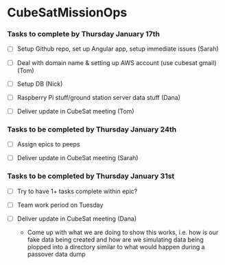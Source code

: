 # CubeSatMissionOps

### Tasks to complete by Thursday January 17th
- [ ] Setup Github repo, set up Angular app, setup immediate issues (Sarah)

- [ ] Deal with domain name & setting up AWS account (use cubesat gmail) (Tom)

- [ ] Setup DB (Nick)

- [ ] Raspberry Pi stuff/ground station server data stuff (Dana)

- [ ] Deliver update in CubeSat meeting (Tom)

### Tasks to be completed by Thursday January 24th
- [ ] Assign epics to peeps

- [ ] Deliver update in CubeSat meeting (Sarah)

### Tasks to be completed by Thursday January 31st
- [ ] Try to have 1+ tasks complete within epic?

- [ ] Team work period on Tuesday

- [ ] Deliver update in CubeSat meeting (Dana)
  - Come up with what we are doing to show this works, i.e. how is our fake data being created and how are we simulating data being plopped into a directory similar to what would happen during a passover data dump

